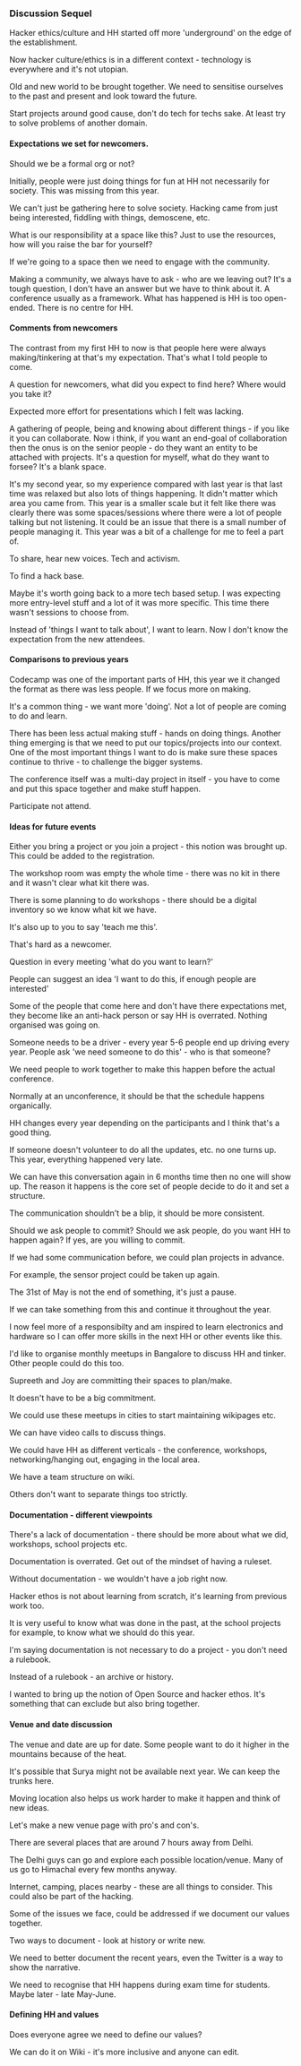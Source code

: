 ### Discussion Sequel

Hacker ethics/culture and HH started off more 'underground' on the edge of the establishment.

Now hacker culture/ethics is in a different context - technology is everywhere and it's not utopian.

Old and new world to be brought together. We need to sensitise ourselves to the past and present and look toward the future.

Start projects around good cause, don't do tech for techs sake. At least try to solve problems of another domain. 

#### Expectations we set for newcomers. 

Should we be a formal org or not?

Initially, people were just doing things for fun at HH not necessarily for society. This was missing from this year.

We can't just be gathering here to solve society. Hacking came from just being interested, fiddling with things, demoscene, etc.

What is our responsibility at a space like this? Just to use the resources, how will you raise the bar for yourself? 

If we're going to a space then we need to engage with the community. 

Making a community, we always have to ask - who are we leaving out? It's a tough question, I don't have an answer but we have to think about it. A conference usually as a framework. What has happened is HH is too open-ended. There is no centre for HH.

#### Comments from newcomers

The contrast from my first HH to now is that people here were always making/tinkering at that's my expectation. That's what I told people to come. 

A question for newcomers, what did you expect to find here? Where would you take it?

Expected more effort for presentations which I felt was lacking. 

A gathering of people, being and knowing about different things - if you like it you can collaborate. Now i think, if you want an end-goal of collaboration then the onus is on the senior people - do they want an entity to be attached with projects. It's a question for myself, what do they want to forsee? It's a blank space.

It's my second year, so my experience compared with last year is that last time was relaxed but also lots of things happening. It didn't matter which area you came from. This year is a smaller scale but it felt like there was clearly there was some spaces/sessions where there were a lot of people talking but not listening. It could be an issue that there is a small number of people managing it. This year was a bit of a challenge for me to feel a part of.

To share, hear new voices. Tech and activism. 

To find a hack base. 

Maybe it's worth going back to a more tech based setup. I was expecting more entry-level stuff and a lot of it was more specific. This time there wasn't sessions to choose from. 

Instead of 'things I want to talk about', I want to learn. Now I don't know the expectation from the new attendees. 

#### Comparisons to previous years

Codecamp was one of the important parts of HH, this year we it changed the format as there was less people. If we focus more on making. 

It's a common thing - we want more 'doing'. Not a lot of people are coming to do and learn.

There has been less actual making stuff - hands on doing things. Another thing emerging is that we need to put our topics/projects into our context. One of the most important things I want to do is make sure these spaces continue to thrive - to challenge the bigger systems. 

The conference itself was a multi-day project in itself - you have to come and put this space together and make stuff happen. 

Participate not attend.

#### Ideas for future events

Either you bring a project or you join a project - this notion was brought up. This could be added to the registration. 

The workshop room was empty the whole time - there was no kit in there and it wasn't clear what kit there was.

There is some planning to do workshops - there should be a digital inventory so we know what kit we have. 

It's also up to you to say 'teach me this'.

That's hard as a newcomer. 

Question in every meeting 'what do you want to learn?'

People can suggest an idea 'I want to do this, if enough people are interested'

Some of the people that come here and don't have there expectations met, they become like an anti-hack person or say HH is overrated. Nothing organised was going on. 

Someone needs to be a driver - every year 5-6 people end up driving every year. People ask 'we need someone to do this' - who is that someone?

We need people to work together to make this happen before the actual conference. 

Normally at an unconference, it should be that the schedule happens organically. 

HH changes every year depending on the participants and I think that's a good thing. 

If someone doesn't volunteer to do all the updates, etc. no one turns up. This year, everything happened very late. 

We can have this conversation again in 6 months time then no one will show up. The reason it happens is the core set of people decide to do it and set a structure.

The communication shouldn't be a blip, it should be more consistent. 

Should we ask people to commit? Should we ask people, do you want HH to happen again? If yes, are you willing to commit.

If we had some communication before, we could plan projects in advance. 

For example, the sensor project could be taken up again. 

The 31st of May is not the end of something, it's just a pause. 

If we can take something from this and continue it throughout the year. 

I now feel more of a responsibilty and am inspired to learn electronics and hardware so I can offer more skills in the next HH or other events like this.

I'd like to organise monthly meetups in Bangalore to discuss HH and tinker. Other people could do this too.

Supreeth and Joy are committing their spaces to plan/make.

It doesn't have to be a big commitment. 

We could use these meetups in cities to start maintaining wikipages etc. 

We can have video calls to discuss things. 

We could have HH as different verticals - the conference, workshops, networking/hanging out, engaging in the local area.

We have a team structure on wiki. 

Others don't want to separate things too strictly. 

#### Documentation - different viewpoints

There's a lack of documentation - there should be more about what we did, workshops, school projects etc.

Documentation is overrated. Get out of the mindset of having a ruleset. 

Without documentation - we wouldn't have a job right now. 

Hacker ethos is not about learning from scratch, it's learning from previous work too.

It is very useful to know what was done in the past, at the school projects for example, to know what we should do this year. 

I'm saying documentation is not necessary to do a project - you don't need a rulebook. 

Instead of a rulebook - an archive or history. 

I wanted to bring up the notion of Open Source and hacker ethos. It's something that can exclude but also bring together. 

#### Venue and date discussion

The venue and date are up for date. Some people want to do it higher in the mountains because of the heat.

It's possible that Surya might not be available next year. We can keep the trunks here. 

Moving location also helps us work harder to make it happen and think of new ideas.

Let's make a new venue page with pro's and con's. 

There are several places that are around 7 hours away from Delhi. 

The Delhi guys can go and explore each possible location/venue. Many of us go to Himachal every few months anyway.

Internet, camping, places nearby - these are all things to consider. This could also be part of the hacking. 

Some of the issues we face, could be addressed if we document our values together. 

Two ways to document - look at history or write new.

We need to better document the recent years, even the Twitter is a way to show the narrative. 

We need to recognise that HH happens during exam time for students. Maybe later - late May-June. 

#### Defining HH and values

Does everyone agree we need to define our values?

We can do it on Wiki - it's more inclusive and anyone can edit.


